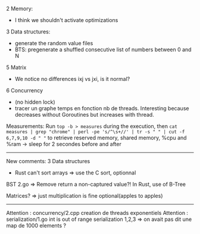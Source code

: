 2 Memory:
- I think we shouldn't activate optimizations

3 Data structures:
- generate the random value files
- BTS: pregenerate a shuffled consecutive list of numbers between 0 and N

5 Matrix
- We notice no differences ixj vs jxi, is it normal?

6 Concurrency
- (no hidden lock)
- tracer un graphe temps en fonction nb de threads. Interesting because decreases without Goroutines but increases with thread.

Measurements:
Run `top -b > measures` during the execution, then
`cat measures | grep "chrome" | perl -pe 's/^\s+//' | tr -s " " | cut -f 6,7,9,10 -d " "`
to retrieve reserved memory, shared memory, %cpu and %ram
-> sleep for 2 secondes before and after

-------------------------

New comments:
3 Data structures
- Rust can't sort arrays => use the C sort, optionnal

BST 2.go => Remove return a non-captured value?!
In Rust, use of B-Tree

Matrices? => just multiplication is fine optional(apples to apples)

-------------------------

Attention : concurrency/2.cpp creation de threads exponentiels
Attention : serialization/1.go int is out of range
serialization 1,2,3 => on avait pas dit une map de 1000 elements ?
